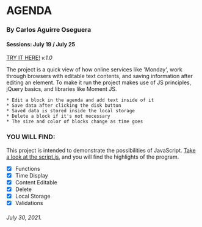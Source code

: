 # AGENDA
### By Carlos Aguirre Oseguera
#### Sessions: July 19 / July 25

[TRY IT HERE!](https://ca2los.github.io/agenda/)
*v.1.0*

The project is a quick view of how online services like 'Monday', work through 
browsers with editable text contents, and saving information after editing an
element. To make it run the project makes use of JS principles, jQuery basics, 
and libraries like Moment JS.

    * Edit a block in the agenda and add text inside of it
    * Save data after clicking the disk button
    * Saved data is stored inside the local storage
    * Delete a block if it's not necessary
    * The size and color of blocks change as time goes 

### YOU WILL FIND:
This project is intended to demonstrate the possibilities of JavaScript. [Take
a look at the script.js](https://github.com/ca2los/agenda/blob/main/js/script.js), and you will find the highlights of the program.

- [x] Functions
- [x] Time Display
- [x] Content Editable
- [x] Delete
- [x] Local Storage
- [x] Validations

###### July 30, 2021.
